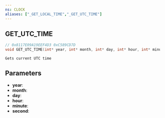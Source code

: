 ```yaml
---
ns: CLOCK
aliases: ["_GET_LOCAL_TIME","_GET_UTC_TIME"]
---
```

## GET_UTC_TIME

```c
// 0x8117E09A19EEF4D3 0xC589CD7D
void GET_UTC_TIME(int* year, int* month, int* day, int* hour, int* minute, int* second);
```

```
Gets current UTC time
```

## Parameters
* **year**: 
* **month**: 
* **day**: 
* **hour**: 
* **minute**: 
* **second**: 

